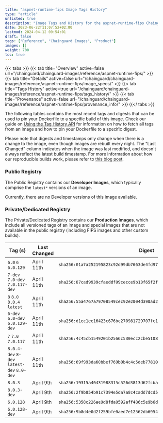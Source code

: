 ```yaml
---
title: "aspnet-runtime-fips Image Tags History"
type: "article"
unlisted: true
description: "Image Tags and History for the aspnet-runtime-fips Chainguard Image"
date: 2023-06-22T11:07:52+02:00
lastmod: 2024-04-12 00:54:01
draft: false
tags: ["Reference", "Chainguard Images", "Product"]
images: []
weight: 700
toc: true
---
```


{{< tabs >}}
{{< tab title="Overview" active=false url="/chainguard/chainguard-images/reference/aspnet-runtime-fips/" >}}
{{< tab title="Details" active=false url="/chainguard/chainguard-images/reference/aspnet-runtime-fips/image_specs/" >}}
{{< tab title="Tags History" active=true url="/chainguard/chainguard-images/reference/aspnet-runtime-fips/tags_history/" >}}
{{< tab title="Provenance" active=false url="/chainguard/chainguard-images/reference/aspnet-runtime-fips/provenance_info/" >}}
{{</ tabs >}}

The following tables contains the most recent tags and digests that can be used to pin your Dockerfile to a specific build of this image. Check our guide on [Using the Tag History API](/chainguard/chainguard-images/using-the-tag-history-api/) for information on how to fetch all tags from an image and how to pin your Dockerfile to a specific digest.

Please note that digests and timestamps only change when there is a change to the image, even though images are rebuilt every night. The "Last Changed" column indicates when the image was last modified, and doesn't always reflect the latest build timestamp. For more information about how our reproducible builds work, please refer to [this blog post](https://www.chainguard.dev/unchained/reproducing-chainguards-reproducible-image-builds).

### Public Registry
The Public Registry contains our **Developer Images**, which typically comprise the `latest*` versions of an image.

Currently, there are no Developer versions of this image available.

### Private/Dedicated Registry
The Private/Dedicated Registry contains our **Production Images**, which include all versioned tags of an image and special images that are not available in the public registry (including FIPS images and other custom builds).

| Tag (s)                                     | Last Changed | Digest                                                                    |
|---------------------------------------------|--------------|---------------------------------------------------------------------------|
|  `6.0` `6` `6.0.129`                        | April 11th   | `sha256:01a7a252195823c92d99db7663de4fd97447a2a1de91fed7e40c50bd7e0a7577` |
|  `7-dev` `7.0-dev` `7.0.117-dev`            | April 11th   | `sha256:87cad9939cfaeddf09cecce9b13f65f2f8aaa2cfc7ac2306d62d9ce10cc58522` |
|  `8` `8.0` `8.0.4` `latest`                 | April 11th   | `sha256:55a4767a79708549cec92e2004d390ad2e39ae887e34f1129ef4e782eea7b021` |
|  `6-dev` `6.0-dev` `6.0.129-dev`            | April 11th   | `sha256:d1ec1ee16423c676bc270981729707fc189d78c10cc1b83e98cb4e4a686b9866` |
|  `7` `7.0` `7.0.117`                        | April 11th   | `sha256:4c45cb1549201b2566c530ecc2cbe5108023e2b0a0b5a33df999774468805196` |
|  `8.0.4-dev` `8-dev` `latest-dev` `8.0-dev` | April 11th   | `sha256:69f993da60bbef769b0b4c4c5deb7781023a2438df043c8191f176c62e4a3223` |
|  `8.0.3`                                    | April 9th    | `sha256:19315a40431988315c526d3813d62fcbad0d311b703d9e0c4ed3d1b9184f7904` |
|  `8.0.3-dev`                                | April 9th    | `sha256:2f9b854b91c7394e5da7a8c4cadd7dcd5ca7f882109701f527957b287ec795cb` |
|  `6.0.128`                                  | April 9th    | `sha256:5358c226ae9d8fda0592aff486c5e9b6d281d4fd480e32f994800d178f83baa9` |
|  `6.0.128-dev`                              | April 9th    | `sha256:9b8d4e0d2f259bfe0aed7e12562db6954654ed603c3d2fd852a61dbd87699961` |

